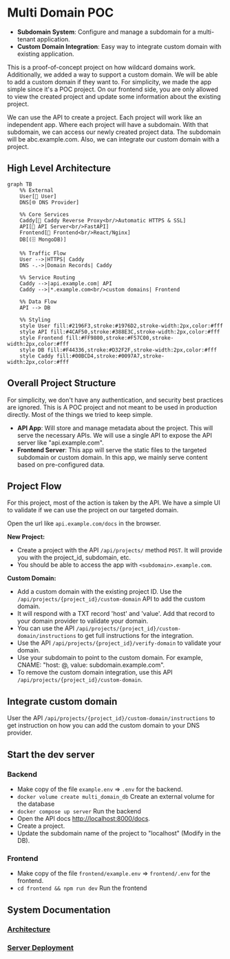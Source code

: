 # Multi Domain POC

- **Subdomain System**: Configure and manage a subdomain for a multi-tenant application.
- **Custom Domain Integration**: Easy way to integrate custom domain with existing application.

This is a proof-of-concept project on how wildcard domains work. Additionally, we added a way to support a custom domain. We will be able to add a custom domain if they want to. For simplicity, we made the app simple since it's a POC project. On our frontend side, you are only allowed to view the created project and update some information about the existing project.

We can use the API to create a project. Each project will work like an independent app. Where each project will have a subdomain. With that subdomain, we can access our newly created project data. The subdomain will be abc.example.com. Also, we can integrate our custom domain with a project.

## High Level Architecture

```mermaid
graph TB
    %% External
    User[👤 User]
    DNS[🌐 DNS Provider]
    
    %% Core Services
    Caddy[🔀 Caddy Reverse Proxy<br/>Automatic HTTPS & SSL]
    API[🚀 API Server<br/>FastAPI]
    Frontend[📁 Frontend<br/>React/Nginx]
    DB[(🗄️ MongoDB)]

    %% Traffic Flow
    User -->|HTTPS| Caddy
    DNS -.->|Domain Records| Caddy
    
    %% Service Routing
    Caddy -->|api.example.com| API
    Caddy -->|*.example.com<br/>custom domains| Frontend
    
    %% Data Flow
    API --> DB

    %% Styling
    style User fill:#2196F3,stroke:#1976D2,stroke-width:2px,color:#fff
    style API fill:#4CAF50,stroke:#388E3C,stroke-width:2px,color:#fff
    style Frontend fill:#FF9800,stroke:#F57C00,stroke-width:2px,color:#fff
    style DB fill:#F44336,stroke:#D32F2F,stroke-width:2px,color:#fff
    style Caddy fill:#00BCD4,stroke:#0097A7,stroke-width:2px,color:#fff
```

## Overall Project Structure

For simplicity, we don't have any authentication, and security best practices are ignored. This is A POC project and not meant to be used in production directly. Most of the things we tried to keep simple.

- **API App**: Will store and manage metadata about the project. This will serve the necessary APIs. We will use a single API to expose the API server like "api.example.com".
- **Frontend Server**: This app will serve the static files to the targeted subdomain or custom domain. In this app, we mainly serve content based on pre-configured data.

## Project Flow

For this project, most of the action is taken by the API. We have a simple UI to validate if we can use the project on our targeted domain.

Open the url like `api.example.com/docs` in the browser.

**New Project:**

- Create a project with the API `/api/projects/` method `POST`. It will provide you with the project_id, subdomain, etc.
- You should be able to access the app with `<subdomain>.example.com`.

**Custom Domain:**

- Add a custom domain with the existing project ID. Use the `/api/projects/{project_id}/custom-domain` API to add the custom domain.
- It will respond with a TXT record 'host' and 'value'. Add that record to your domain provider to validate your domain.
- You can use the API `/api/projects/{project_id}/custom-domain/instructions` to get full instructions for the integration.
- Use the API `/api/projects/{project_id}/verify-domain` to validate your domain.
- Use your subdomain to point to the custom domain. For example, CNAME: "host: @, value: subdomain.example.com".
- To remove the custom domain integration, use this API `/api/projects/{project_id}/custom-domain`.

## Integrate custom domain

User the API `/api/projects/{project_id}/custom-domain/instructions` to get instruction on how you can add the custom domain to your DNS provider.

## Start the dev server

### Backend

- Make copy of the file `example.env` => `.env` for the backend.
- `docker volume create multi_domain_db` Create an external volume for the database
- `docker compose up server` Run the backend
- Open the API docs [http://localhost:8000/docs](http://localhost:8000/docs).
- Create a project.
- Update the subdomain name of the project to "localhost" (Modify in the DB).

### Frontend

- Make copy of the file `frontend/example.env` => `frontend/.env` for the frontend.
- `cd frontend && npm run dev` Run the frontend

## System Documentation

### [Architecture](./docs/architecture.md)

### [Server Deployment](./docs/deployment.md)
